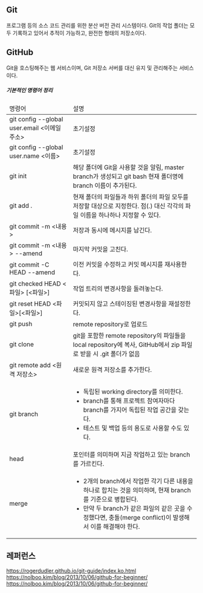 ## Git
프로그램 등의 소스 코드 관리를 위한 분산 버전 관리 시스템이다. Git의 작업 폴더는 모두 기록하고 있어서 추적이 가능하고, 완전한 형태의 저장소이다.

## GitHub
Git을 호스팅해주는 웹 서비스이며, Git 저장소 서버를 대신 유지 및 관리해주는 서비스이다.

<h5>기본적인 명령어 정리</h5>
<table>
  <thead>
    <tr>
      <td>명령어</td><td>설명</td>
    </tr>
  </thead>
  <tbody>
    <tr>
      <td>git config --global user.email <이메일 주소></td><td>초기설정</td>
    </tr>
    <tr>
      <td>git config --global user.name <이름></td><td>초기설정</td>
    </tr>
    <tr>
      <td>git init</td><td>해당 폴더에 Git을 사용할 것을 알림, master branch가 생성되고 git bash 현재 폴더명에 branch 이름이 추가된다.</td>
    </tr>
    <tr>
      <td>git add .</td><td>현재 폴더의 파일들과 하위 폴더의 파일 모두를 저장할 대상으로 지정한다. 점(.) 대신 각각의 파일 이름을 하나하나 지정할 수 있다.</td>
    </tr>
    <tr>
      <td>git commit -m <내용></td><td>저장과 동시에 메시지를 남긴다.</td>
    </tr>
    <tr>
      <td>git commit -m <내용> --amend</td><td>마지막 커밋을 고친다.</td>
    </tr>
    <tr>
      <td>git commit -C HEAD --amend</td><td>이전 커밋을 수정하고 커밋 메시지를 재사용한다.</td>
    </tr>
    <tr>
      <td>git checked HEAD <파일> [<파일>]</td><td>작업 트리의 변경사항을 돌려놓는다.</td>
    </tr>
    <tr>
      <td>git reset HEAD <파일>[<파일>]</td><td>커밋되지 않고 스테이징된 변경사항을 재설정한다.</td>
    </tr>
    <tr>
      <td>git push</td><td>remote repository로 업로드</td>
    </tr>
    <tr>
      <td>git clone</td><td>git을 포함한 remote repository의 파일들을 local repository에 복사, GitHub에서 zip 파일로 받을 시 .git 폴더가 없음</td>
    </tr>
    <tr>
      <td>git remote add <원격 저장소> <url></td><td>새로운 원격 저장소를 추가한다.</td>
    </tr>
    <tr>
      <td>git branch</td>
      <td>
        <ul>
          <li>독립된 working directory를 의미한다.</li>
          <li>branch를 통해 프로젝트 참여자마다 branch를 가지어 독립된 작업 공간을 갖는다.</li>
          <li>테스트 및 백업 등의 용도로 사용할 수도 있다.</li>
        </ul>
      </td>
    </tr>
    <tr>
      <td>head</td><td>포인터를 의미하며 지금 작업하고 있는 branch를 가르킨다.</td>
    </tr>
    <tr>
      <td>merge</td>
      <td>
        <ul>
          <li>2개의 branch에서 작업한 각기 다른 내용을 하나로 합치는 것을 의미하며, 현재 branch를 기준으로 병합된다.</li>
          <li>만약 두 branch가 같은 파일의 같은 곳을 수정했다면, 충돌(merge conflict)이 발생해서 이를 해결해야 한다.</li>
        </ul>
      </td>
    </tr>
  </tbody>
</table>
        
## 레퍼런스
https://rogerdudler.github.io/git-guide/index.ko.html<br>
https://nolboo.kim/blog/2013/10/06/github-for-beginner/<br>
https://nolboo.kim/blog/2013/10/06/github-for-beginner/

